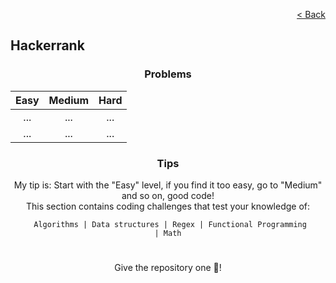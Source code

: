 [<p align="right">< Back</p>](../../README.md)

<h2>Hackerrank</h2>

<h3 align="center">Problems</h3>

<div align="center">

| Easy 	| Medium 	| Hard 	|
|:---:	|:---:	|:---:	|
| ...	| ... 	| ... 	|
| ... 	| ... 	| ... 	|

</div>

<h3 align="center">Tips</h3>

<p align="center">My tip is: Start with the "Easy" level, if you find it too easy, go to "Medium" and so on, good code!<br>This section contains coding challenges that test your knowledge of:</p>

<div align="center">

  <code> Algorithms | Data structures | Regex | Functional Programming | Math</code>

</div>

#

<p align="center">Give the repository one 🌟!<p>
